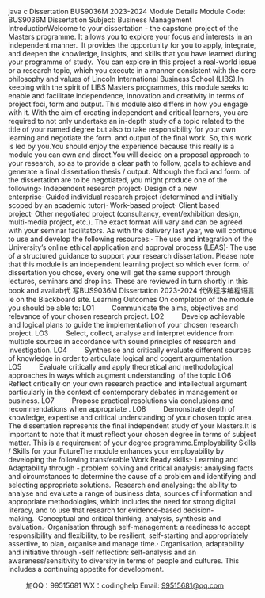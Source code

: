 java c
Dissertation
BUS9036M
2023-2024
Module Details
Module Code:  BUS9036M Dissertation
Subject: Business  Management
IntroductionWelcome to your dissertation - the capstone project of the Masters programme. It allows you to explore your focus and interests in an independent manner.  It provides the opportunity for you to apply, integrate, and deepen the knowledge, insights, and skills that you have learned during your programme of study.  You can explore in this project a real-world issue or a research topic, which you execute in a manner consistent with the core philosophy and values of Lincoln International Business School (LIBS).In keeping with the spirit of LIBS Masters programmes, this module seeks to enable and facilitate independence, innovation and creativity in terms of project foci, form and output. This module also differs in how you engage with it. With the aim of creating independent and critical learners, you are required to not only undertake an in-depth study of a topic related to the title of your named degree but also to take responsibility for your own learning and negotiate the form. and output of the final work. So, this work is led by you.You should enjoy the experience because this really is a module you can own and direct.You will decide on a proposal approach to your research, so as to provide a clear path to follow, goals to achieve and generate a final dissertation thesis / output. Although the foci and form. of the dissertation are to be negotiated, you might produce one of the following:· Independent research project· Design of a new enterprise· Guided individual research project (determined and initially scoped by an academic tutor)· Work-based project· Client based project· Other negotiated project (consultancy, event/exhibition design, multi-media project, etc.).
The exact format will vary and can be agreed with your seminar facilitators. As with the delivery last year, we will continue to use and develop the following resources:· The use and integration of the University’s online ethical application and approval process (LEAS)· The use of a structured guidance to support your research dissertation.
Please note that this module is an independent learning project so which ever form. of dissertation you chose, every one will get the same support through lectures, seminars and drop ins.
These are reviewed in turn shortly in this book and availab代 写BUS9036M Dissertation 2023-2024
代做程序编程语言le on the Blackboard site.
Learning Outcomes
On completion of the module you should be able to:
LO1         Communicate the aims, objectives and relevance of your chosen research project.
LO2         Develop achievable and logical plans to guide the implementation of your chosen research project.
LO3         Select, collect, analyse and interpret evidence from multiple sources in accordance with sound principles of research and investigation.
LO4         Synthesise and critically evaluate different sources of knowledge in order to articulate logical and cogent argumentation.
LO5         Evaluate critically and apply theoretical and methodological approaches in ways which augment understanding  of the topic
LO6         Reflect critically on your own research practice and intellectual argument particularly in the context of contemporary debates in management or business.
LO7         Propose practical resolutions via conclusions and recommendations when appropriate .
LO8         Demonstrate depth of knowledge, expertise and critical understanding of your chosen topic area.
The dissertation represents the final independent study of your Masters.It is important to note that it must reflect your chosen degree in terms of subject matter. This is a requirement of your degree programme.Employability Skills / Skills for your FutureThe module enhances your employability by developing the following transferable Work Ready skills:· Learning and Adaptability through - problem solving and critical analysis: analysing facts and circumstances to determine the cause of a problem and identifying and selecting appropriate solutions.· Research and analysing: the ability to analyse and evaluate a range of business data, sources of information and appropriate methodologies, which includes the need for strong digital literacy, and to use that research for evidence-based decision-making.  Conceptual and critical thinking, analysis, synthesis and evaluation.· Organisation through self-management: a readiness to accept responsibility and flexibility, to be resilient, self-starting and appropriately assertive, to plan, organise and manage time.· Organisation, adaptability and initiative through -self reflection: self-analysis and an awareness/sensitivity to diversity in terms of people and cultures. This includes a continuing appetite for development.

         
加QQ：99515681  WX：codinghelp  Email: 99515681@qq.com
